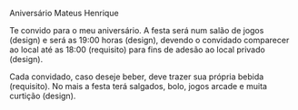 Aniversário Mateus Henrique

Te convido para o meu aniversário. A festa será num salão de jogos (design) e será as 19:00 horas (design), devendo o convidado comparecer ao local até as 18:00 (requisito) para fins de adesão ao local privado (design).

Cada convidado, caso deseje beber, deve trazer sua própria bebida (requisito).
No mais a festa terá salgados, bolo, jogos arcade e muita curtição (design).
